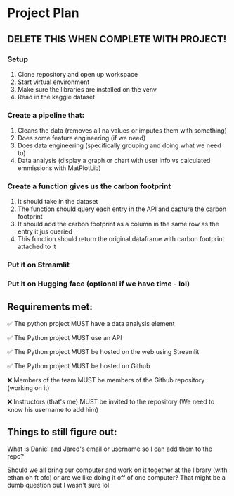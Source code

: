 # Project Plan
## DELETE THIS WHEN COMPLETE WITH PROJECT!

### Setup
1. Clone repository and open up workspace
2. Start virtual environment
3. Make sure the libraries are installed on the venv
4. Read in the kaggle dataset

### Create a pipeline that:
1. Cleans the data (removes all na values or imputes them with something)
2. Does some feature engineering (if we need)
3. Does data engineering (specifically grouping and doing what we need to)
4. Data analysis (display a graph or chart with user info vs calculated emmissions with MatPlotLib)

### Create a function gives us the carbon footprint
1. It should take in the dataset 
2. The function should query each entry in the API and capture the carbon footprint
3. It should add the carbon footprint as a column in the same row as the entry it jus queried
4. This function should return the original dataframe with carbon footprint attached to it

### Put it on Streamlit

### Put it on Hugging face (optional if we have time - lol)

## Requirements met:
✅ The python project MUST have a data analysis element

✅ The Python project MUST use an API

✅ The Python project MUST be hosted on the web using Streamlit

✅ The Python project MUST be hosted on Github

❌ Members of the team MUST be members of the Github repository (working on it)

❌ Instructors (that's me) MUST be invited to the repository (We need to know his username to add him)

## Things to still figure out:
What is Daniel and Jared's email or username so I can add them to the repo?

Should we all bring our computer and work on it together at the library (with ethan on ft ofc) 
  or are we like doing it off of one computer? That might be a dumb question but I wasn't sure lol
